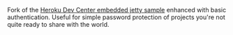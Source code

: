Fork of the [Heroku Dev Center embedded jetty sample](https://github.com/heroku/devcenter-java) enhanced with basic authentication. Useful for simple password protection of projects you're not quite ready to share with the world.